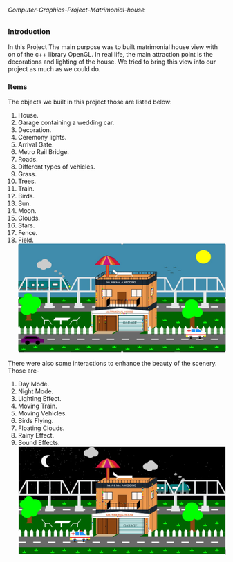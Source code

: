 ###### Computer-Graphics-Project-Matrimonial-house

### Introduction

In this Project The main purpose was to built matrimonial house view with on of the c++ library OpenGL. In real life, the main attraction point is the decorations and lighting of the house. We tried to bring this view into our project as much as we could do.

### Items

The objects we built in this project those are listed below:

1. House.
2. Garage containing a wedding car.
3. Decoration.
4. Ceremony lights.
5. Arrival Gate.
6. Metro Rail Bridge.
7. Roads.
8. Different types of vehicles.
9. Grass.
10. Trees.
11. Train.
12. Birds.
13. Sun.
14. Moon.
15. Clouds.
16. Stars.
17. Fence.
18. Field.
    <br/>
    ![VIEW!](images/1.jpg)

There were also some interactions to enhance the beauty of the scenery. Those are-

1. Day Mode.
2. Night Mode.
3. Lighting Effect.
4. Moving Train.
5. Moving Vehicles.
6. Birds Flying.
7. Floating Clouds.
8. Rainy Effect.
9. Sound Effects.
   ![VIEW!](images/2.jpg)
